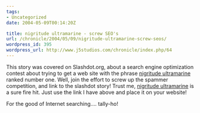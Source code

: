 ```yaml
---
tags:
- Uncategorized
date: 2004-05-09T00:14:20Z

title: nigritude ultramarine - screw SEO's
url: /chronicle/2004/05/09/nigritude-ultramarine-screw-seos/
wordpress_id: 395
wordpress_url: http://www.j5studios.com/chronicle/index.php/64
---
```


This story was covered on Slashdot.org, about a search engine optimization contest about trying to get a web site with the phrase <a href="http://slashdot.org/articles/04/05/09/1840217.shtml?tid=126&tid=217&tid=95">nigritude ultramarine</a> ranked number one.  Well, join the effort to screw up the spammer competition, and link to the slashdot story! Trust me, <a href="http://slashdot.org/articles/04/05/09/1840217.shtml?tid=126&tid=217&tid=95">nigritude ultramarine</a> is a sure fire hit.  Just use the link I have above and place it on your website!


For the good of Internet searching.... tally-ho!

